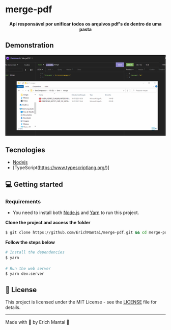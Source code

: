 # merge-pdf

<h4 align="center">
  Api responsável por unificar todos os arquivos pdf's de dentro de uma pasta
</h4>

## Demonstration

  <img src="src/img/gif.gif" alt="Technologies used">
  
## Tecnologies

- [Nodejs](https://nodejs.org/)
- [TypeScript(https://www.typescriptlang.org/)]

## 💻 Getting started

### Requirements

- You need to install both [Node.js](https://nodejs.org/en/download/) and [Yarn](https://yarnpkg.com/) to run this project.

**Clone the project and access the folder**

```bash
$ git clone https://github.com/ErichMantai/merge-pdf.git && cd merge-pdf
```

**Follow the steps below**

```bash
# Install the dependencies
$ yarn

# Run the web server
$ yarn dev:server

```


## 📝 License

This project is licensed under the MIT License - see the [LICENSE](LICENSE) file for details.

---

Made with 💜 by Erich Mantai 👋


